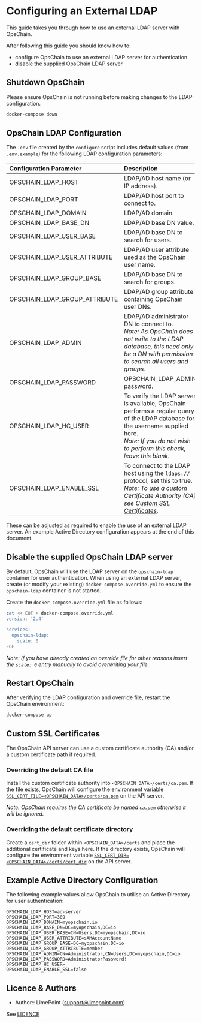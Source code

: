 # Configuring an External LDAP

This guide takes you through how to use an external LDAP server with OpsChain.

After following this guide you should know how to:

- configure OpsChain to use an external LDAP server for authentication
- disable the supplied OpsChain LDAP server

## Shutdown OpsChain

Please ensure OpsChain is not running before making changes to the LDAP configuration.

```bash
docker-compose down
```

## OpsChain LDAP Configuration

The `.env` file created by the `configure` script includes default values (from `.env.example`) for the following LDAP configuration parameters:

Configuration Parameter       | Description
:---------------------------- | :-------------------------------------------------
OPSCHAIN_LDAP_HOST            | LDAP/AD host name (or IP address).
OPSCHAIN_LDAP_PORT            | LDAP/AD host port to connect to.
OPSCHAIN_LDAP_DOMAIN          | LDAP/AD domain.
OPSCHAIN_LDAP_BASE_DN         | LDAP/AD base DN value.
OPSCHAIN_LDAP_USER_BASE       | LDAP/AD base DN to search for users.
OPSCHAIN_LDAP_USER_ATTRIBUTE  | LDAP/AD user attribute used as the OpsChain user name.
OPSCHAIN_LDAP_GROUP_BASE      | LDAP/AD base DN to search for groups.
OPSCHAIN_LDAP_GROUP_ATTRIBUTE | LDAP/AD group attribute containing OpsChain user DNs.
OPSCHAIN_LDAP_ADMIN           | LDAP/AD administrator DN to connect to.<br/> _Note: As OpsChain does not write to the LDAP database, this need only be a DN with permission to search all users and groups._
OPSCHAIN_LDAP_PASSWORD        | OPSCHAIN_LDAP_ADMIN password.
OPSCHAIN_LDAP_HC_USER         | To verify the LDAP server is available, OpsChain performs a regular query of the LDAP database for the username supplied here. <br/>_Note: If you do not wish to perform this check, leave this blank._
OPSCHAIN_LDAP_ENABLE_SSL      | To connect to the LDAP host using the `ldaps://` protocol, set this to true.<br/> _Note: To use a custom Certificate Authority (CA) see [Custom SSL Certificates](#custom-ssl-certificates)._

These can be adjusted as required to enable the use of an external LDAP server. An example Active Directory configuration appears at the end of this document.

## Disable the supplied OpsChain LDAP server

By default, OpsChain will use the LDAP server on the `opschain-ldap` container for user authentication. When using an external LDAP server, create (or modify your existing) `docker-compose.override.yml` to ensure the `opschain-ldap` container is not started.

Create the `docker-compose.override.yml` file as follows:

```bash
cat << EOF > docker-compose.override.yml
version: '2.4'

services:
  opschain-ldap:
    scale: 0
EOF
```

_Note: If you have already created an override file for other reasons insert the `scale: 0` entry manually to avoid overwriting your file._

## Restart OpsChain

After verifying the LDAP configuration and override file, restart the OpsChain environment:

```bash
docker-compose up
```

## Custom SSL Certificates

The OpsChain API server can use a custom certificate authority (CA) and/or a custom certificate path if required.

### Overriding the default CA file

Install the custom certificate authority into `<OPSCHAIN_DATA>/certs/ca.pem`. If the file exists, OpsChain will configure the environment variable [`SSL_CERT_FILE=<OPSCHAIN_DATA>/certs/ca.pem`](https://www.openssl.org/docs/manmaster/man7/openssl-env.html#SSL_CERT_DIR-SSL_CERT_FILE) on the API server.

_Note: OpsChain requires the CA certificate be named `ca.pem` otherwise it will be ignored._

### Overriding the default certificate directory

Create a `cert_dir` folder within `<OPSCHAIN_DATA>/certs` and place the additional certificate and keys here. If the directory exists, OpsChain will configure the environment variable [`SSL_CERT_DIR=<OPSCHAIN_DATA>/certs/cert_dir`](https://www.openssl.org/docs/manmaster/man7/openssl-env.html#SSL_CERT_DIR-SSL_CERT_FILE) on the API server.

## Example Active Directory Configuration

The following example values allow OpsChain to utilise an Active Directory for user authentication:

```dotenv
OPSCHAIN_LDAP_HOST=ad-server
OPSCHAIN_LDAP_PORT=389
OPSCHAIN_LDAP_DOMAIN=myopschain.io
OPSCHAIN_LDAP_BASE_DN=DC=myopschain,DC=io
OPSCHAIN_LDAP_USER_BASE=CN=Users,DC=myopschain,DC=io
OPSCHAIN_LDAP_USER_ATTRIBUTE=sAMAccountName
OPSCHAIN_LDAP_GROUP_BASE=DC=myopschain,DC=io
OPSCHAIN_LDAP_GROUP_ATTRIBUTE=member
OPSCHAIN_LDAP_ADMIN=CN=Administrator,CN=Users,DC=myopschain,DC=io
OPSCHAIN_LDAP_PASSWORD=AdministratorPassword!
OPSCHAIN_LDAP_HC_USER=
OPSCHAIN_LDAP_ENABLE_SSL=false
```

## Licence & Authors

- Author:: LimePoint (support@limepoint.com)

See [LICENCE](../../LICENCE)
